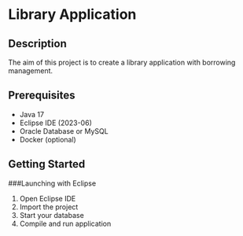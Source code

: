# Library Application

## Description
The aim of this project is to create a library application with borrowing management.

## Prerequisites
- Java 17
- Eclipse IDE (2023-06)
- Oracle Database or MySQL
- Docker (optional)

## Getting Started
###Launching with Eclipse
1. Open Eclipse IDE
2. Import the project
3. Start your database
4. Compile and run application 

